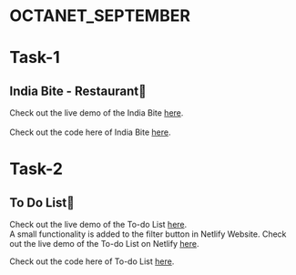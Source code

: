 # OCTANET_SEPTEMBER

# Task-1
## India Bite - Restaurant🍝 
Check out the live demo of the India Bite [here](https://degala-prasanna.github.io/IndiaBite-Restaurant-Page/).
<br><br>
Check out the code here of India Bite [here](https://github.com/degala-prasanna/IndiaBite-Restaurant-Page).

# Task-2
## To Do List📝
Check out the live demo of the To-do List [here](https://degala-prasanna.github.io/My-ToDo-List/).
<br>
A small functionality is added to the filter button in Netlify Website. Check out the live demo of the To-do List on Netlify [here](https://my-t0d0-list.netlify.app/).
<br>

Check out the code here of To-do List [here](https://github.com/degala-prasanna/My-ToDo-List/).
